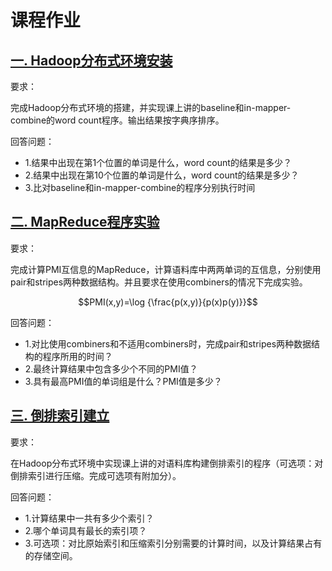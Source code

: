 # 课程作业

## [一. Hadoop分布式环境安装](https://gitlab.chpengzh.com/chpengzh/big-data-course/tree/master/doc/project0)

要求：

完成Hadoop分布式环境的搭建，并实现课上讲的baseline和in-mapper-combine的word count程序。输出结果按字典序排序。

回答问题：

- 1.结果中出现在第1个位置的单词是什么，word count的结果是多少？
- 2.结果中出现在第10个位置的单词是什么，word count的结果是多少？
- 3.比对baseline和in-mapper-combine的程序分别执行时间

## [二. MapReduce程序实验](https://gitlab.chpengzh.com/chpengzh/big-data-course/tree/master/doc/project1)

要求：

完成计算PMI互信息的MapReduce，计算语料库中两两单词的互信息，分别使用pair和stripes两种数据结构。并且要求在使用combiners的情况下完成实验。

```math
PMI(x,y)=\log {\frac{p(x,y)}{p(x)p(y)}}
```

回答问题：

- 1.对比使用combiners和不适用combiners时，完成pair和stripes两种数据结构的程序所用的时间？
- 2.最终计算结果中包含多少个不同的PMI值？
- 3.具有最高PMI值的单词组是什么？PMI值是多少？

## [三. 倒排索引建立](https://gitlab.chpengzh.com/chpengzh/big-data-course/tree/master/doc/project2)

要求：

在Hadoop分布式环境中实现课上讲的对语料库构建倒排索引的程序（可选项：对倒排索引进行压缩。完成可选项有附加分）。
      
回答问题：

- 1.计算结果中一共有多少个索引？
- 2.哪个单词具有最长的索引项？
- 3.可选项：对比原始索引和压缩索引分别需要的计算时间，以及计算结果占有的存储空间。